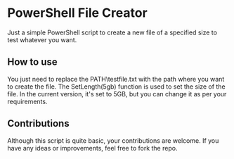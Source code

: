 # PowerShell File Creator

Just a simple PowerShell script to create a new file of a specified size to test whatever you want.

## How to use

You just need to replace the PATH\testfile.txt with the path where you want to create the file. The SetLength(5gb) function is used to set the size of the file. In the current version, it's set to 5GB, but you can change it as per your requirements.


## Contributions

Although this script is quite basic, your contributions are welcome. If you have any ideas or improvements, feel free to fork the repo.
